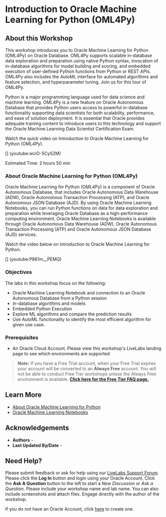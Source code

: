 # Introduction to Oracle Machine Learning for Python (OML4Py)

## About this Workshop
This workshop introduces you to Oracle Machine Learning for Python (OML4Py) on Oracle Database. OML4Py supports scalable in-database data exploration and preparation using native Python syntax, invocation of in-database algorithms for model building and scoring, and embedded execution of user-defined Python functions from Python or REST APIs. OML4Py also includes the AutoML interface for automated algorithms and feature selection, and hyperparameter tuning. Join us for this tour of OML4Py.

Python is a major programming language used for data science and machine learning. OML4Py is a new feature on Oracle Autonomous Database that provides Python users access to powerful in-database functionality supporting data scientists for both scalability, performance, and ease of solution deployment. It is essential that Oracle provides adequate training content to introduce users to this technology and support the Oracle Machine Learning Data Scientist Certification Exam.

Watch the quick video on Introduction to Oracle Machine Learning for Python (OML4Py).

[] (youtube:wciO-5CyS2M)

Estimated Time:  2 hours 50 min

### About Oracle Machine Learning for Python (OML4Py)
Oracle Machine Learning for Python (OML4Py) is a component of Oracle Autonomous Database, that includes Oracle Autonomous Data Warehouse (ADW), Oracle Autonomous Transaction Processing (ATP), and Oracle Autonomous JSON Database (AJD). By using Oracle Machine Learning Notebooks, you can run Python functions on data for data exploration and preparation while leveraging Oracle Database as a high-performance computing environment. Oracle Machine Learning Notebooks is available through Oracle Autonomous Data Warehouse (ADW), Oracle Autonomous Transaction Processing (ATP) and Oracle Autonomous JSON Database (AJD) services.

Watch the video below on introduction to Oracle Machine Learning for Python.

[] (youtube:P861m__PEMQ)

### Objectives

The labs in this workshop focus on the following:
* Oracle Machine Learning Notebook and connection to an Oracle Autonomous Database from a Python session
* In-database algorithms and models
* Embedded Python Execution
* Explore ML algorithms and compare the prediction results
* Use AutoML functionality to identify the most efficient algorithm for given use case.

### Prerequisites

- An Oracle Cloud Account. Please view this workshop's LiveLabs landing page to see which environments are supported

> **Note:** If you have a Free Trial account, when your Free Trial expires your account will be converted to an **Always Free** account. You will not be able to conduct Free Tier workshops unless the Always Free environment is available. **[Click here for the Free Tier FAQ page.](https://www.oracle.com/cloud/free/faq.html)**

## Learn More

* [About Oracle Machine Learning for Python](https://docs.oracle.com/en/database/oracle/machine-learning/oml4py/1/index.html)
* [Oracle Machine Learning Notebooks](https://docs.oracle.com/en/database/oracle/machine-learning/oml-notebooks/)

## Acknowledgements
* **Authors** -
* **Last Updated By/Date** -  

## Need Help?
Please submit feedback or ask for help using our [LiveLabs Support Forum](https://community.oracle.com/tech/developers/categories/livelabsdiscussions). Please click the **Log In** button and login using your Oracle Account. Click the **Ask A Question** button to the left to start a *New Discussion* or *Ask a Question*.  Please include your workshop name and lab name.  You can also include screenshots and attach files.  Engage directly with the author of the workshop.

If you do not have an Oracle Account, click [here](https://profile.oracle.com/myprofile/account/create-account.jspx) to create one.
